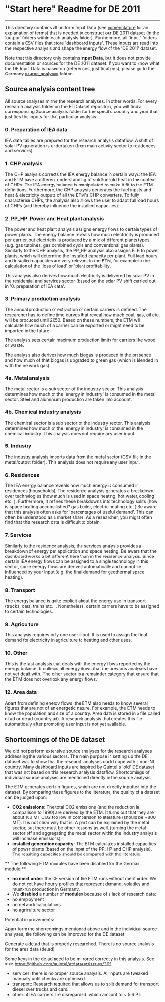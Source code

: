 # "Start here" Readme for DE 2011---This directory contains all uniform Input Data (see [nomenclature](../../../documentation/nomenclature.md) for an explanation of terms) that is needed to construct our DE 2011 dataset (in the 'output' folders within each analysis folder).Furthermore, all 'input' folders contain a CSV files that store 'dashboard inputs'. These inputs are read into the respective analysis and shape the energy flow of the 'DE 2011' dataset.Note that this directory only contains **Input Data**, but it does not provide documentation or sources for the DE 2011 dataset.If you want to know what the DE Input Data is based on (references, justifications), please go to the Germany [source_analyses](../../../source_analyses/de) folder.## Source analysis content treeAll source analyses mirror the research analyses. In other words: For every research analysis folder on the ETDataset repository, you will find a corresponding Source analysis folder for the specific country and year that justifies the inputs for that particular analysis.### 0. Preparation of IEA dataIEA data tables are prepared for the research analysis dataflow. A shift of solar PV generation is undertaken (from main activity sector to residences and services).### 1. CHP analysisThe CHP analysis corrects the IEA energy balance in certain ways: the IEA and ETM have a different understanding of sold/unsold heat in the context of CHPs. The IEA energy balance is manipulated to make it fit to the ETM definitions. Furthermore, the CHP analysis generates the fuel inputs and heat & electricity outputs of all the ETM's CHP converters.To fully characterise CHPs, the analysis also allows the user to adapt full load hours of CHPs (and thereby influence the installed capacities).### 2. PP_HP: Power and Heat plant analysisThe power and heat plant analysis assigns energy flows to certain types of power plants. The energy balance reveals how much electricity is produced per carrier, but electricity is produced by a mix of different plants types (e.g. gas turbines, gas combined cycle and conventional gas plants).Similarly to the CHP analysis, the PP_HP analysis also assigns FLH to power plants, which will determine the installed capacity per plant. Full load hours and installed capacities are very relevant in the ETM, for example in the calculation of the 'loss of load' or 'plant profitability'.This analysis also derives how much electricity is delivered by solar PV in the residential and services sector (based on the solar PV shift carried out in '0. preparation of IEA data'.### 3. Primary production analysisThe annual production or extraction of certain carriers is defined. The researcher has to define time curves that reveal how much coal, gas, oil etc. will be produced until 2050. Based on these numbers, the ETM will calculate howmuch of a carrier can be exported or might need to be imported in the future.The analysis sets certain maximum production limits for carriers like wood or waste.The analysis also derives how much biogas is produced in the presence and how much of that biogas is upgraded to green gas (which is blended in with the network gas).### 4a. Metal analysisThe metal sector is a sub sector of the industry sector. This analysis determines how much of the 'energy in industry' is consumed in the metal sector. Steel and aluminium production are taken into account.### 4b. Chemical industry analysisThe chemical sector is a sub sector of the industry sector. This analysis determines how much of the 'energy in industry' is consumed in the chemical industry. This analysis does not require any user input.### 5. IndustryThe industry analysis imports data from the metal sector (CSV file in the metal/output folder). This analysis does not require any user input.### 6. ResidencesThe IEA energy balance reveals how much energy is consumed in residences (households). The residence analysis generates a breakdown over technologies (how much is used in space heating, hot water, cooling etc. ). Furthermore, it refines these breakdowns into technology splits (how is space heating accomplished? gas boiler, electric heating etc. )Be aware that this analysis often asks for 'percentages of useful demand'. This can often be understood as a market share. As a researcher, you might often find that this research data is difficult to obtain.### 7. ServicesSimilarly to the residence analysis, the services analysis provides a breakdown of energy per application and space heating. Be aware that the dashboard works a bit different here than in the residence analysis. Since certain IEA energy flows can be assigned to a single technology in this sector, some energy flows are derived automatically and cannot be influenced by your input (e.g. the final demand for geothermal space heating).### 8. TransportThe energy balance is quite explicit about the energy use in transport (trucks, cars, trains etc. ). Nonetheless, certain carriers have to be assigned to certain technologies.### 9. AgricultureThis analysis requires only one user input. It is used to assign the final demand for electricity in agriculture to heating and other uses.### 10. OtherThis is the last analysis that deals with the energy flows reported by the energy balance. It collects all energy flows that the previous analyses have not yet dealt with. The other sector is a remainder category that ensure that the ETM does not overlook any energy flows.### 12. Area dataApart from defining energy flows, the ETM also needs to know several figures that are not of an energetic nature. For example, the ETM needs to know the population and size of a country.Area data is stored in a file called nl.ad or de.ad (country.ad). A research analysis that creates this file automatically after prompting user input is not yet available.## Shortcomings of the DE datasetWe did not perform extensive source analyses for the research analyses addressing the various sectors. The main purpose in setting up the DE dataset was to show that the research analyses could cope with a non-NL country. Many dashboard inputs are inspired by Quintel's 'old' DE dataset that was not based on this research analysis dataflow. Shortcomings of individual source analyses are mentioned directly in the source analysis.The ETM generates certain figures, which are not directly inputted into the dataset. By comparing these figures to the literature, the quality of a dataset can be judged upon:* **CO2 emissions**: The total CO2 emissions (and the reduction in comparison to 1990) are derived by the ETM. It turns out that they are about 100 MT CO2 too low in comparison to literature (should be ~800 MT). It is not clear why that is. A part can be explained by the metal sector, but there must be other reasons as well. (turning the metal sector off and aggregating the metal sector within the industry analysis will increase emissions)* **installed generation capacity**: The ETM calculates installed capacities of power plants (based on the input of the PP_HP and CHP analysis). The resulting capacities should be compared with the literature.** The following ETM modules have been disabled for the German module:*** **no merit order**: the DE version of the ETM runs without merit order. We do not yet have hourly profiles that represent demand, volatiles and must-run production in Germany.* We **disabled** a number of **modules** because of a lack of research data: * no employment * no network calculations * no agriculture sectorPotential improvements:Apart form the shortcomings mentioned above and in the individual source analyses, the following can be improved for the DE dataset:Generate a de.ad that is properly researched.There is no source analysis for the area data (de.ad).Some keys in the de.ad need to be mirrored correctly in this analysis. See also https://github.com/quintel/etdataset/issues/365 * services: there is no proper source analysis. All inputs are tweaked manually until checks are optimised. * transport: Research required that allows us to split demand for transport diesel over trucks and cars. * other: 4 IEA carriers are disregarded. which amount to ~ 5.6 PJ.